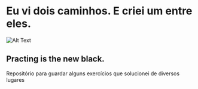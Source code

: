 # Eu vi dois caminhos. E criei um entre eles.

![Alt Text](https://media.giphy.com/media/3ornk8qaF9ytl9zmY8/giphy.gif)

## Practing is the new black.

Repositório para guardar alguns exercícios que solucionei de diversos lugares
